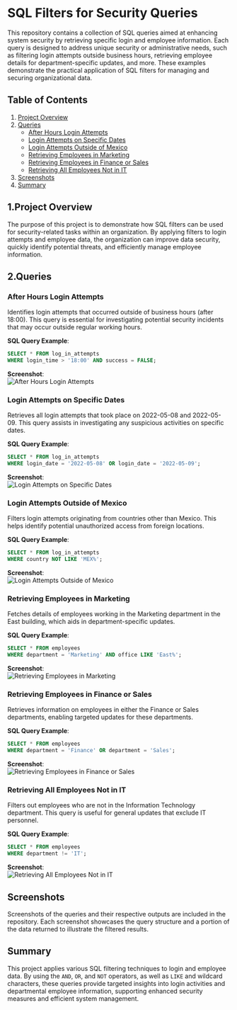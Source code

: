 # SQL Filters for Security Queries

This repository contains a collection of SQL queries aimed at enhancing system security by retrieving specific login and employee information. Each query is designed to address unique security or administrative needs, such as filtering login attempts outside business hours, retrieving employee details for department-specific updates, and more. These examples demonstrate the practical application of SQL filters for managing and securing organizational data.

## Table of Contents
1. [Project Overview](#project-overview)
2. [Queries](#queries)
    - [After Hours Login Attempts](#after-hours-login-attempts)
    - [Login Attempts on Specific Dates](#login-attempts-on-specific-dates)
    - [Login Attempts Outside of Mexico](#login-attempts-outside-of-mexico)
    - [Retrieving Employees in Marketing](#retrieving-employees-in-marketing)
    - [Retrieving Employees in Finance or Sales](#retrieving-employees-in-finance-or-sales)
    - [Retrieving All Employees Not in IT](#retrieving-all-employees-not-in-it)
3. [Screenshots](#screenshots)
4. [Summary](#summary)

## 1.Project Overview

The purpose of this project is to demonstrate how SQL filters can be used for security-related tasks within an organization. By applying filters to login attempts and employee data, the organization can improve data security, quickly identify potential threats, and efficiently manage employee information.

## 2.Queries

### After Hours Login Attempts
Identifies login attempts that occurred outside of business hours (after 18:00). This query is essential for investigating potential security incidents that may occur outside regular working hours.

**SQL Query Example**:
```sql
SELECT * FROM log_in_attempts
WHERE login_time > '18:00' AND success = FALSE;
```

**Screenshot**:  
![After Hours Login Attempts](path_to_after_hours_login_attempts_screenshot.png)

### Login Attempts on Specific Dates
Retrieves all login attempts that took place on 2022-05-08 and 2022-05-09. This query assists in investigating any suspicious activities on specific dates.

**SQL Query Example**:

```sql
SELECT * FROM log_in_attempts
WHERE login_date = '2022-05-08' OR login_date = '2022-05-09';
```

**Screenshot**:  
![Login Attempts on Specific Dates](path_to_login_attempts_on_specific_dates_screenshot.png)

### Login Attempts Outside of Mexico
Filters login attempts originating from countries other than Mexico. This helps identify potential unauthorized access from foreign locations.

**SQL Query Example**:

```sql
SELECT * FROM log_in_attempts
WHERE country NOT LIKE 'MEX%';
```

**Screenshot**:  
![Login Attempts Outside of Mexico](path_to_login_attempts_outside_of_mexico_screenshot.png)

### Retrieving Employees in Marketing
Fetches details of employees working in the Marketing department in the East building, which aids in department-specific updates.

**SQL Query Example**:
```sql
SELECT * FROM employees
WHERE department = 'Marketing' AND office LIKE 'East%';
```

**Screenshot**:  
![Retrieving Employees in Marketing](path_to_retrieving_employees_in_marketing_screenshot.png)

### Retrieving Employees in Finance or Sales
Retrieves information on employees in either the Finance or Sales departments, enabling targeted updates for these departments.

**SQL Query Example**:
```sql
SELECT * FROM employees
WHERE department = 'Finance' OR department = 'Sales';
```

**Screenshot**:  
![Retrieving Employees in Finance or Sales](path_to_retrieving_employees_in_finance_or_sales_screenshot.png)

### Retrieving All Employees Not in IT
Filters out employees who are not in the Information Technology department. This query is useful for general updates that exclude IT personnel.

**SQL Query Example**:
```sql
SELECT * FROM employees
WHERE department != 'IT';
```

**Screenshot**:  
![Retrieving All Employees Not in IT](path_to_retrieving_all_employees_not_in_it_screenshot.png)

## Screenshots

Screenshots of the queries and their respective outputs are included in the repository. Each screenshot showcases the query structure and a portion of the data returned to illustrate the filtered results.

## Summary

This project applies various SQL filtering techniques to login and employee data. By using the `AND`, `OR`, and `NOT` operators, as well as `LIKE` and wildcard characters, these queries provide targeted insights into login activities and departmental employee information, supporting enhanced security measures and efficient system management.
